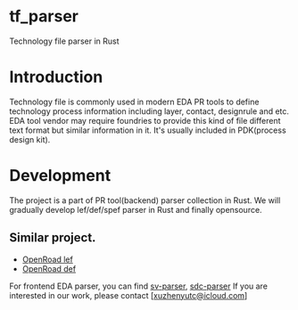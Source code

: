 # tf_parser
Technology file parser in Rust

# Introduction
Technology file is commonly used in modern EDA PR tools to define technology process information including layer, contact, designrule and etc. EDA tool vendor may require foundries to provide this kind of file different text format but similar information in it. It's usually included in PDK(process design kit).

# Development
The project is a part of PR tool(backend) parser collection in Rust. We will gradually develop lef/def/spef parser in Rust and finally opensource. 
## Similar project.
 * [OpenRoad lef](https://github.com/The-OpenROAD-Project/lef)
 * [OpenRoad def](https://github.com/The-OpenROAD-Project/def)


For frontend EDA parser, you can find [sv-parser](https://github.com/dalance/sv-parser), [sdc-parser](https://github.com/dalance/sdc-parser)
If you are interested in our work, please contact [xuzhenyutc@icloud.com]
